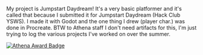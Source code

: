 My project is Jumpstart Daydream! It's a very basic platformer and it's called that because I submitted it for Jumpstart Daydream (Hack Club YSWS).
I made it with Godot and the one thing I drew (player char.) was done in Procreate. 
BTW to Athena staff I don't need artifacts for this, I'm just trying to log the various projects I've worked on over the summer.

[![Athena Award Badge](https://img.shields.io/endpoint?url=https%3A%2F%2Faward.athena.hackclub.com%2Fapi%2Fbadge)](https://award.athena.hackclub.com?utm_source=readme)
